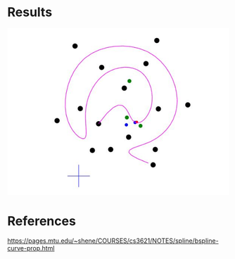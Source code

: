# Results
![Screenshot](test.JPG)

# References
https://pages.mtu.edu/~shene/COURSES/cs3621/NOTES/spline/bspline-curve-prop.html <br>
